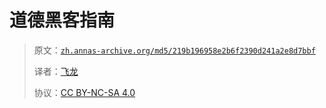 # 道德黑客指南

> 原文：[`zh.annas-archive.org/md5/219b196958e2b6f2390d241a2e8d7bbf`](https://zh.annas-archive.org/md5/219b196958e2b6f2390d241a2e8d7bbf)
> 
> 译者：[飞龙](https://github.com/wizardforcel)
> 
> 协议：[CC BY-NC-SA 4.0](http://creativecommons.org/licenses/by-nc-sa/4.0/)